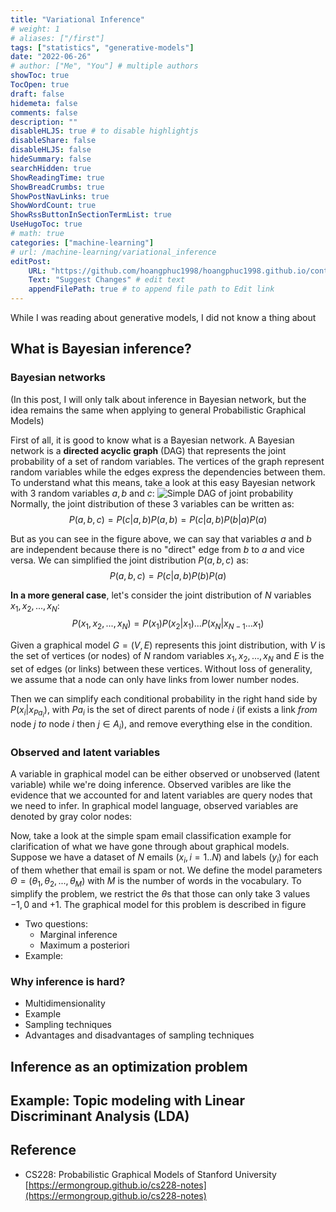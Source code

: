 ```yaml
---
title: "Variational Inference"
# weight: 1
# aliases: ["/first"]
tags: ["statistics", "generative-models"]
date: "2022-06-26"
# author: ["Me", "You"] # multiple authors
showToc: true
TocOpen: true
draft: false
hidemeta: false
comments: false
description: ""
disableHLJS: true # to disable highlightjs
disableShare: false
disableHLJS: false
hideSummary: false
searchHidden: true
ShowReadingTime: true
ShowBreadCrumbs: true
ShowPostNavLinks: true
ShowWordCount: true
ShowRssButtonInSectionTermList: true
UseHugoToc: true
# math: true
categories: ["machine-learning"]
# url: /machine-learning/variational_inference
editPost:
    URL: "https://github.com/hoangphuc1998/hoangphuc1998.github.io/content"
    Text: "Suggest Changes" # edit text
    appendFilePath: true # to append file path to Edit link
---
```

While I was reading about generative models, I did not know a thing about 
## What is Bayesian inference?
### Bayesian networks
(In this post, I will only talk about inference in Bayesian network, but the idea remains the same when applying to general Probabilistic Graphical Models)

First of all, it is good to know what is a Bayesian network. A Bayesian network is a **directed acyclic graph** (DAG) that represents the joint probability of a set of random variables. The vertices of the graph represent random variables while the edges express the dependencies between them. To understand what this means, take a look at this easy Bayesian network with 3 random variables $a, b$ and $c$: 
![Simple DAG of joint probability](/imgs/machine-learning/variational_inference/dag_example.png#center "Title")
Normally, the joint distribution of these 3 variables can be written as:
$$P(a,b,c)=P(c|a,b)P(a,b)=P(c|a,b)P(b|a)P(a)$$

But as you can see in the figure above, we can say that variables $a$ and $b$ are independent because there is no "direct" edge from $b$ to $a$ and vice versa. We can simplified the joint distribution $P(a,b,c)$ as:
$$P(a,b,c)=P(c|a,b)P(b)P(a)$$

**In a more general case**, let's consider the joint distribution of $N$ variables $x_1,x_2,...,x_N$:
$$P(x_1,x_2,...,x_N)=P(x_1)P(x_2|x_1)...P(x_N|x_{N-1}...x_1)$$

Given a graphical model $G=(V,E)$ represents this joint distribution, with $V$ is the set of vertices (or nodes) of $N$ random variables $x_1, x_2, ..., x_N$ and $E$ is the set of edges (or links) between these vertices. Without loss of generality, we assume that a node can only have links from lower number nodes. 

Then we can simplify each conditional probability in the right hand side by $P(x_i|x_{Pa_i})$, with $Pa_i$ is the set of direct parents of node $i$ (if exists a link *from* node $j$ *to* node $i$ then $j\in A_i$), and remove everything else in the condition.
### Observed and latent variables
A variable in graphical model can be either observed or unobserved (latent variable) while we're doing inference. Observed varibles are like the evidence that we accounted for and latent variables are query nodes that we need to infer. In graphical model language, observed variables are denoted by gray color nodes:

Now, take a look at the simple spam email classification example for clarification of what we have gone through about graphical models. Suppose we have a dataset of $N$ emails ($x_i, i=1..N$) and labels ($y_i$) for each of them whether that email is spam or not. We define the model parameters $\Theta=(\theta_1, \theta_2,...,\theta_M)$ with $M$ is the number of words in the vocabulary. To simplify the problem, we restrict the $\theta$s that those can only take 3 values $-1, 0$ and $+1$. The graphical model for this problem is described in figure

- Two questions:
    - Marginal inference
    - Maximum a posteriori
- Example:
### Why inference is hard?
- Multidimensionality
- Example
- Sampling techniques
- Advantages and disadvantages of sampling techniques
## Inference as an optimization problem

## Example: Topic modeling with Linear Discriminant Analysis (LDA)

## Reference
- CS228: Probabilistic Graphical Models of Stanford University [https://ermongroup.github.io/cs228-notes](https://ermongroup.github.io/cs228-notes)